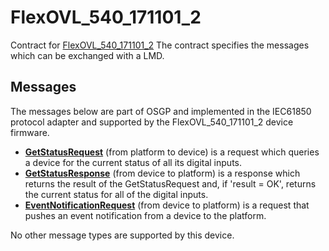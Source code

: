 <!--
SPDX-FileCopyrightText: Contributors to the Documentation project

SPDX-License-Identifier: Apache-2.0
-->

# FlexOVL\_540\_171101\_2

Contract for [FlexOVL\_540\_171101\_2](flexovl_540_171101_2_out.icd.md) The contract specifies the messages which can be exchanged with a LMD.

## Messages

The messages below are part of OSGP and implemented in the IEC61850 protocol adapter and supported by the FlexOVL\_540\_171101\_2 device firmware.

* [**GetStatusRequest**](getstatus.md) \(from platform to device\) is a request which queries a device for the current status of all its digital inputs.
* [**GetStatusResponse**](getstatus.md) \(from device to platform\) is a response which returns the result of the GetStatusRequest and, if 'result = OK', returns the current status for all of the digital inputs.
* [**EventNotificationRequest**](eventnotification.md) \(from device to platform\) is a request that pushes an event notification from a device to the platform.

No other message types are supported by this device.

